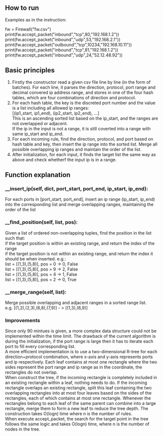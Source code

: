 
## How to run
Examples as in the instruction:

fw = Firewall("fw.csv")</br>
print(fw.accept_packet("inbound","tcp",80,"192.168.1.2"))</br>
print(fw.accept_packet("inbound","udp",53,"192.168.2.1"))</br>
print(fw.accept_packet("outbound","tcp",10234,"192.168.10.11"))</br>
print(fw.accept_packet("inbound","tcp",81,"192.168.1.2"))</br>
print(fw.accept_packet("inbound","udp",24,"52.12.48.92"))

## Basic principles
1. Firstly the constructor read a given csv file line by line (in the form of batches). For each line, it parses the direction, 
protocol, port range and decimal convered ip address range, and stores in one of the four hash tables, which are four combinations of 
direction 
and protocol.</br>
2. For each hash table, the key is the discreted port number and the value is a list including all allowed ip ranges:</br>
[(ip1_start, ip1_end), (ip2_start, ip2_end), ...]</br>
This is an ascending sorted list based on the ip_start, and the ranges are not overlapped or adjacent.</br>
If the ip in the input is not a range, it is still coverted into a range with same ip_start and ip_end.</br>
3. For each incoming rule, find the direction, protocol, and port based on hash table and key, then insert the ip range into the sorted 
list. Merge all possible overlapping ip ranges and maintain the order of the list.</br>
4. After initialization, for each input, it finds the target list the same way as above and check whetherf the input ip is in a range.

## Function explanation
### __insert_ip(self, dict, port_start, port_end, ip_start, ip_end):</br>
For each ports in [port_start, port_end], insert an ip range (ip_start, ip_end) into the corresponding list and merge overlapping 
ranges, maintaining the order of the list
### __find_position(self, list, pos):</br>
Given a list of ordered non-overlapping tuples, find the position in the list such that:</br>
if the target position is within an existing range, and return the index of the range</br>
if the target position is not within an existing range, and return the index it should be when inserted. e.g.:</br>
list = [(1,3),(5,8)], pos = 0  ->  0, False</br>
list = [(1,3),(5,8)], pos = 9  ->  2, False</br>
list = [(1,3),(5,8)], pos = 4  ->  1, False</br>
list = [(1,3),(5,8)], pos = 2  ->  0, True</br>

### __merge_range(self, list):</br>
Merge possible overlapping and adjacent ranges in a sorted range list.</br>
e.g. [(1,2),(2,3),(6,8),(7,9)] - > [(1,3),(6,9)]

### Improvements
Since only 90 mintues is given, a more complex data structure could not be implemented within the time limit. The drawback of the 
current algorithm is during the initialization, if the port range is large then it has to iterate each port to fill every corresponding 
list.</br>
A more efficient implementation is to use a two-dimensional R-tree for each direction+protocol combination, where x-axis and y-axis 
represents ports and ip respectively. Each leaf contains at most one rectangle where the two sides represent the port range and ip 
range as in the coordinate, the rectangles do not overlap.</br>
When construct the tree, if the incoming rectangle is completely included in an existing rectangle within a leaf, nothing needs to do. 
If the incoming rectangle overlaps an existing rectangle, split this leaf containing the two overlapping rectangles into at most four 
leaves based on the sides of the rectangles, each of which contains at most one rectangle. Whenever the rectangles belong to each leaf 
of the same parent can combine into a large rectangle, merge them to form a new leaf to reduce the tree depth. The construction takes 
O(logn) time where n is the number of rules.</br>
When execute accept_packet, the search for the target point in the tree follows the same logic and takes O(logn) time, where n is the 
number of nodes in the tree.
